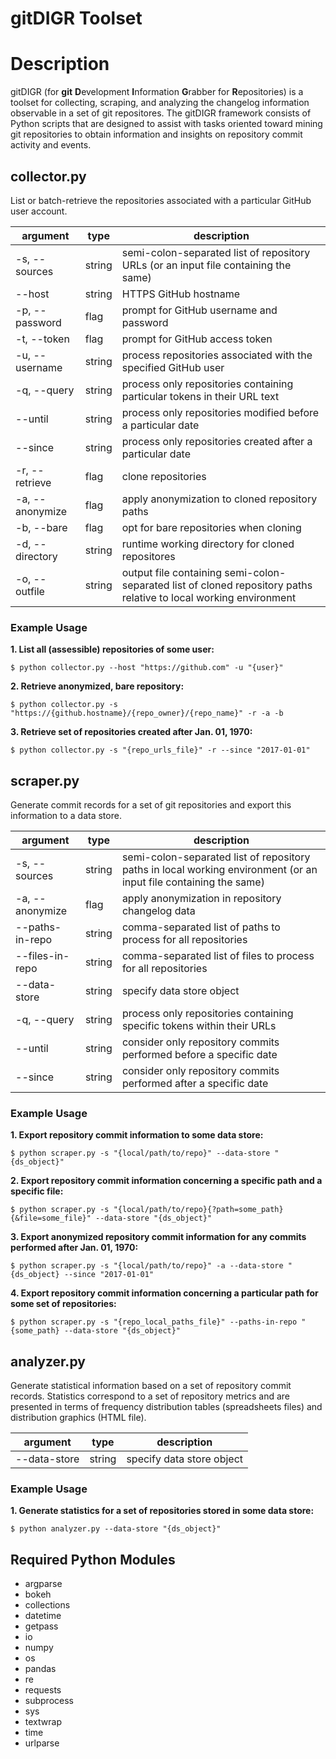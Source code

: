 # gitDIGR Toolset


# Description
gitDIGR (for **git** **D**evelopment **I**nformation **G**rabber for **R**epositories) is a toolset for collecting, scraping, and analyzing the changelog information observable in a set of git repositores. The gitDIGR framework consists of Python scripts that are designed to assist with tasks oriented toward mining git repositories to obtain information and insights on repository commit activity and events.


## collector.py


List or batch-retrieve the repositories associated with a particular GitHub user account.


| argument | type | description |
|----------|------|-------------|
| \-s, \-\-sources | string | semi\-colon\-separated list of repository URLs \(or an input file containing the same\) |
| \-\-host | string | HTTPS GitHub hostname |
| \-p, \-\-password | flag | prompt for GitHub username and password |
| \-t, \-\-token | flag | prompt for GitHub access token |
| \-u, \-\-username | string | process repositories associated with the specified GitHub user |
| \-q, \-\-query | string | process only repositories containing particular tokens in their URL text |
| \-\-until | string | process only repositories modified before a particular date |
| \-\-since | string | process only repositories created after a particular date |
| \-r, \-\-retrieve | flag | clone repositories |
| \-a, \-\-anonymize | flag | apply anonymization to cloned repository paths |
| \-b, \-\-bare | flag | opt for bare repositories when cloning |
| \-d, \-\-directory | string | runtime working directory for cloned repositores |
| \-o, \-\-outfile | string | output file containing semi\-colon\-separated list of cloned repository paths relative to local working environment |

### Example Usage

**1. List all (assessible) repositories of some user:**
```
$ python collector.py --host "https://github.com" -u "{user}"
```

**2. Retrieve anonymized, bare repository:**
```
$ python collector.py -s "https://{github.hostname}/{repo_owner}/{repo_name}" -r -a -b
```

**3. Retrieve set of repositories created after Jan. 01, 1970:**
```
$ python collector.py -s "{repo_urls_file}" -r --since "2017-01-01"
```


## scraper.py


Generate commit records for a set of git repositories and export this information to a data store.


| argument | type | description |
|----------|------|-------------|
| \-s, \-\-sources | string | semi\-colon\-separated list of repository paths in local working environment  \(or an input file containing the same\) |
| \-a, \-\-anonymize | flag | apply anonymization in repository changelog data |
| \-\-paths\-in\-repo | string | comma-separated list of paths to process for all repositories |
| \-\-files\-in\-repo | string | comma-separated list of files to process for all repositories |
| \-\-data\-store | string | specify data store object |
| \-q, \-\-query | string | process only repositories containing specific tokens within their URLs |
| \-\-until | string | consider only repository commits performed before a specific date |
| \-\-since | string | consider only repository commits performed after a specific date |


### Example Usage

**1.  Export repository commit information to some data store:**
```
$ python scraper.py -s "{local/path/to/repo}" --data-store "{ds_object}"
```

**2. Export repository commit information concerning a specific path and a specific file:**
```
$ python scraper.py -s "{local/path/to/repo}{?path=some_path}{&file=some_file}" --data-store "{ds_object}"
```

**3. Export anonymized repository commit information for any commits performed after Jan. 01, 1970:**
```
$ python scraper.py -s "{local/path/to/repo}" -a --data-store "{ds_object} --since "2017-01-01"
```

**4. Export repository commit information concerning a particular path for some set of repositories:**
```
$ python scraper.py -s "{repo_local_paths_file}" --paths-in-repo "{some_path} --data-store "{ds_object}"
```



## analyzer.py

Generate statistical information based on a set of repository commit records. Statistics correspond to a set of repository metrics and are presented in terms of frequency distribution tables \(spreadsheets files\) and distribution graphics \(HTML file\).


| argument | type | description |
|----------|------|-------------|
| \-\-data\-store | string | specify data store object |

### Example Usage

**1. Generate statistics for a set of repositories stored in some data store:**
```
$ python analyzer.py --data-store "{ds_object}"
```



## Required Python Modules
- argparse
- bokeh
- collections
- datetime
- getpass
- io
- numpy
- os
- pandas
- re
- requests
- subprocess
- sys
- textwrap
- time
- urlparse
